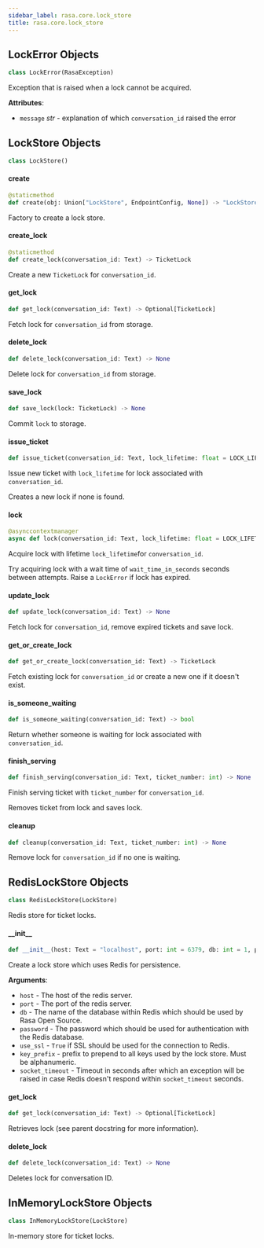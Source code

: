 ```yaml
---
sidebar_label: rasa.core.lock_store
title: rasa.core.lock_store
---
```

## LockError Objects

```python
class LockError(RasaException)
```

Exception that is raised when a lock cannot be acquired.

**Attributes**:

- `message` _str_ - explanation of which `conversation_id` raised the error

## LockStore Objects

```python
class LockStore()
```

#### create

```python
@staticmethod
def create(obj: Union["LockStore", EndpointConfig, None]) -> "LockStore"
```

Factory to create a lock store.

#### create\_lock

```python
@staticmethod
def create_lock(conversation_id: Text) -> TicketLock
```

Create a new `TicketLock` for `conversation_id`.

#### get\_lock

```python
def get_lock(conversation_id: Text) -> Optional[TicketLock]
```

Fetch lock for `conversation_id` from storage.

#### delete\_lock

```python
def delete_lock(conversation_id: Text) -> None
```

Delete lock for `conversation_id` from storage.

#### save\_lock

```python
def save_lock(lock: TicketLock) -> None
```

Commit `lock` to storage.

#### issue\_ticket

```python
def issue_ticket(conversation_id: Text, lock_lifetime: float = LOCK_LIFETIME) -> int
```

Issue new ticket with `lock_lifetime` for lock associated with
`conversation_id`.

Creates a new lock if none is found.

#### lock

```python
@asynccontextmanager
async def lock(conversation_id: Text, lock_lifetime: float = LOCK_LIFETIME, wait_time_in_seconds: float = 1) -> AsyncGenerator[TicketLock, None]
```

Acquire lock with lifetime `lock_lifetime`for `conversation_id`.

Try acquiring lock with a wait time of `wait_time_in_seconds` seconds
between attempts. Raise a `LockError` if lock has expired.

#### update\_lock

```python
def update_lock(conversation_id: Text) -> None
```

Fetch lock for `conversation_id`, remove expired tickets and save lock.

#### get\_or\_create\_lock

```python
def get_or_create_lock(conversation_id: Text) -> TicketLock
```

Fetch existing lock for `conversation_id` or create a new one if
it doesn&#x27;t exist.

#### is\_someone\_waiting

```python
def is_someone_waiting(conversation_id: Text) -> bool
```

Return whether someone is waiting for lock associated with
`conversation_id`.

#### finish\_serving

```python
def finish_serving(conversation_id: Text, ticket_number: int) -> None
```

Finish serving ticket with `ticket_number` for `conversation_id`.

Removes ticket from lock and saves lock.

#### cleanup

```python
def cleanup(conversation_id: Text, ticket_number: int) -> None
```

Remove lock for `conversation_id` if no one is waiting.

## RedisLockStore Objects

```python
class RedisLockStore(LockStore)
```

Redis store for ticket locks.

#### \_\_init\_\_

```python
def __init__(host: Text = "localhost", port: int = 6379, db: int = 1, password: Optional[Text] = None, use_ssl: bool = False, key_prefix: Optional[Text] = None, socket_timeout: float = DEFAULT_SOCKET_TIMEOUT_IN_SECONDS) -> None
```

Create a lock store which uses Redis for persistence.

**Arguments**:

- `host` - The host of the redis server.
- `port` - The port of the redis server.
- `db` - The name of the database within Redis which should be used by Rasa
  Open Source.
- `password` - The password which should be used for authentication with the
  Redis database.
- `use_ssl` - `True` if SSL should be used for the connection to Redis.
- `key_prefix` - prefix to prepend to all keys used by the lock store. Must be
  alphanumeric.
- `socket_timeout` - Timeout in seconds after which an exception will be raised
  in case Redis doesn&#x27;t respond within `socket_timeout` seconds.

#### get\_lock

```python
def get_lock(conversation_id: Text) -> Optional[TicketLock]
```

Retrieves lock (see parent docstring for more information).

#### delete\_lock

```python
def delete_lock(conversation_id: Text) -> None
```

Deletes lock for conversation ID.

## InMemoryLockStore Objects

```python
class InMemoryLockStore(LockStore)
```

In-memory store for ticket locks.

